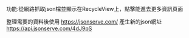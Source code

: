 功能:從網路抓取json檔並顯示在RecycleView上，點擊能進去更多資訊頁面

整理需要的資料後使用 https://jsonserve.com/ 
產生新的json網址  https://api.jsonserve.com/4dJ9pS

